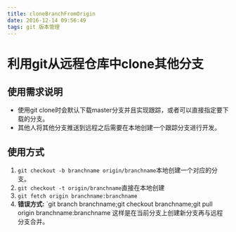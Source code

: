 ```yaml
---
title: cloneBranchFromOrigin
date: 2016-12-14 09:56:49
tags: git 版本管理
---
```

# 利用git从远程仓库中clone其他分支
## 使用需求说明
- 使用git clone时会默认下载master分支并且实现跟踪，或者可以直接指定要下载的分支。 
- 其他人将其他分支推送到远程之后需要在本地创建一个跟踪分支进行开发。
## 使用方式
1. `git checkout -b branchname origin/branchname`本地创建一个对应的分支。
2. `git checkout -t origin/branchname`直接在本地创建
3. `git fetch origin branchname:branchname`
4. **错误方式:**
   `git branch branchname;git checkout branchname;git pull origin branchname:branchname
    这样是在当前分支上创建新分支再与远程分支合并。
